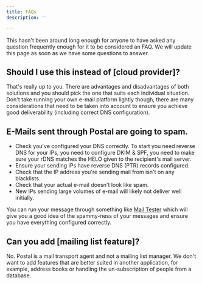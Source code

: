 ```yaml
---
title: FAQs
description: ''

---
```

This hasn't been around long enough for anyone to have asked any question frequently enough for it to be considered an FAQ. We will update this page as soon as we have some questions to answer.

## Should I use this instead of [cloud provider]?

That's really up to you. There are advantages and disadvantages of both solutions and you should pick the one that suits each individual situation. Don't take running your own e-mail platform lightly though, there are many considerations that need to be taken into account to ensure you achieve good deliverability (including correct DNS configuration).

## E-Mails sent through Postal are going to spam.

* Check you've configured your DNS correctly. To start you need reverse DNS for your IPs, you need to configure DKIM & SPF, you need to make sure your rDNS matches the HELO given to the recipient's mail server.
* Ensure your sending IPs have reverse DNS (PTR) records configured.
* Check that the IP address you're sending mail from isn't on any blacklists.
* Check that your actual e-mail doesn't look like spam.
* New IPs sending large volumes of e-mail will likely not deliver well initially.

You can run your message through something like [Mail Tester](https://www.mail-tester.com) which will give you a good idea of the spammy-ness of your messages and ensure you have everything configured correctly.

## Can you add [mailing list feature]?

No. Postal is a mail transport agent and not a mailing list manager. We don't want to add features that are better suited in another application, for example, address books or handling the un-subscription of people from a database.
